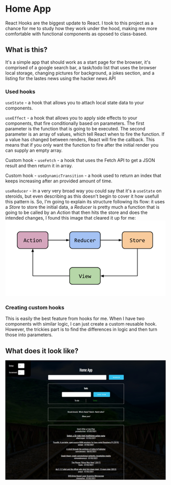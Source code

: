 # Home App

React Hooks are the biggest update to React.
I took to this project as a chance for me to study how they work under the hood, making me more comfortable with functional components as oposed to class-based.

## What is this?

It's a simple app that should work as a start page for the browser, it's comprised of a google search bar, a task/todo list that uses the browser local storage, changing pictures for background, a jokes section, and a listing for the lastes news using the hacker news API

### Used hooks

`useState` - a hook that allows you to attach local state data to your components.

`useEffect` - a hook that allows you to apply side effects to your components, that fire conditionally based on parameters.
The first parameter is the function that is going to be executed.
The second parameter is an array of values, which tell React when to fire the function. If a value has changed between renders, React will fire the callback. This means that
if you only want the function to fire after the initial render you can supply an empty array.

Custom hook - `useFetch` - a hook that uses the Fetch API to get a JSON result and then return it in array.

Custom hook - `useDynamicTransition` - a hook used to return an index that keeps increasing after an provided amount of time.

`useReducer` - in a very very broad way you could say that it's a `useState` on steroids, but even describing as this doesn't begin to cover it how usefull this pattern is. So, I'm going to explain its structure following its flow: it uses a _Store_ to store the initial data, a _Reducer_ is pretty much a function that is going to be called by an _Action_ that then hits the store and does the intended changes, I found this image that cleared it up for me:
![reducers,reducers,reducers...](redux.png)

### Creating custom hooks

This is easily the best feature from hooks for me. When I have two components with similar logic, I can just create a custom reusable hook. However, the trickies part is to find the differences in logic and then turn those into parameters.

## What does it look like?

![Screenshot](thumb.jpg)
